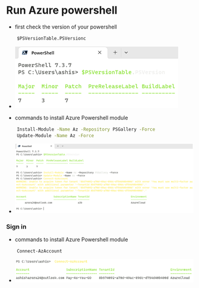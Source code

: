 # Run Azure powershell


* first check the version of your powershell
```cmd
    $PSVersionTable.PSVersionc
```
* ![image_1](images/2_az_login/1.png)



* commands to install Azure Powershell module
```cmd
    Install-Module -Name Az -Repository PSGallery -Force
    Update-Module -Name Az -Force
```

* ![image_1](images/2_az_login/2.png)



### Sign in
* commands to install Azure Powershell module
```cmd
    Connect-AzAccount
```
* ![image_1](images/2_az_login/3.png)


